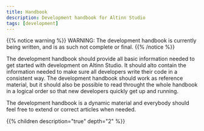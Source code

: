 ```yaml
---
title: Handbook
description: Development handbook for Altinn Studio
tags: [development]
---
```


{{% notice warning %}}
WARNING: The development handbook is currently being written, and is as such not complete or final.
{{% /notice %}}

The development handbook should provide all basic information needed to get started with development on Altinn Studio. It should alto contain the information needed to make sure all developers write their code in a consistent way. The development handbook should work as reference material, but it should also be possible to read throught the whole handbook in a logical order so that new developers quickly get up and running.

The development handbook is a dynamic material and everybody should feel free to extend or correct articles when needed.

{{% children description="true" depth="2" %}}